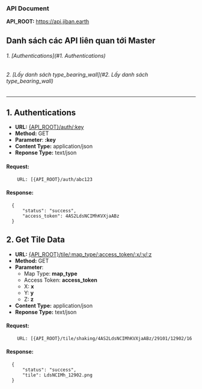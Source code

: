 ### API Document

**API_ROOT:** https://api.jiban.earth

## Danh sách các API liên quan tới Master
###### 1. [Authentications](#1. Authentications)
###### 2. [Lấy danh sách type_bearing_wall](#2. Lấy danh sách type_bearing_wall)


***********************

## 1. Authentications
* **URL:** [{API_ROOT}/auth/:key](#)
* **Method:** GET
* **Parameter**: **:key**
* **Content Type:** application/json
* **Reponse Type:** text/json

#### Request: 
		URL: [{API_ROOT}/auth/abc123
#### Response:
    
  ```
	{
        "status": "success",
        "access_token": 4AS2LdsNCIMhKVXjaABz
    }
  ```
  
 ## 2. Get Tile Data
* **URL:** [{API_ROOT}/tile/:map_type/:access_token/:x/:y/:z](#)
* **Method:** GET
* **Parameter**:
    * Map Type: **map_type**
    * Access Token: **access_token**
    * X: **x**
    * Y: **y**
    * Z: **z**
* **Content Type:** application/json
* **Reponse Type:** text/json

#### Request: 
		URL: [{API_ROOT}/tile/shaking/4AS2LdsNCIMhKVXjaABz/29101/12902/16
#### Response:
    
  ```
	{
        "status": "success",
        "tile": LdsNCIMh_12902.png
    }
  ```
